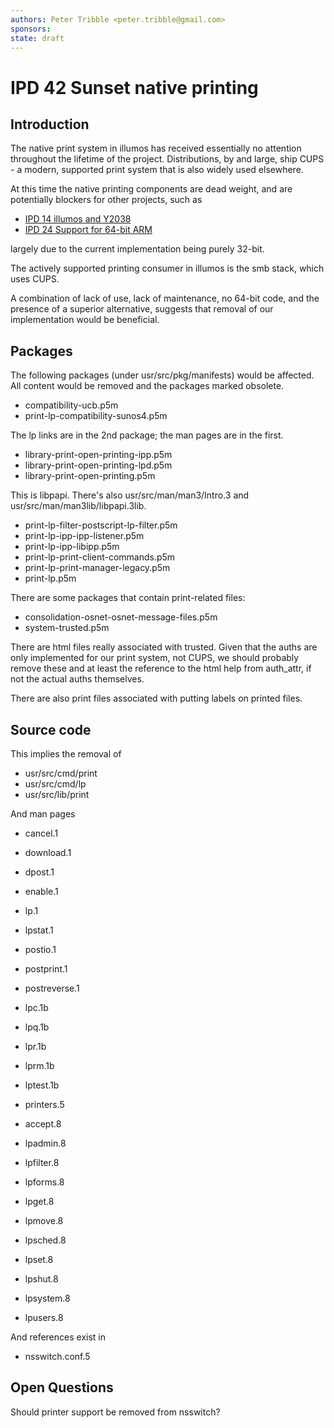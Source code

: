 ```yaml
---
authors: Peter Tribble <peter.tribble@gmail.com>
sponsors:
state: draft
---
```


# IPD 42 Sunset native printing

## Introduction

The native print system in illumos has received essentially no attention
throughout the lifetime of the project. Distributions, by and large,
ship CUPS - a modern, supported print system that is also widely used
elsewhere.

At this time the native printing components are dead weight, and are
potentially blockers for other projects, such as

* [IPD 14 illumos and Y2038](../0014/README.md)
* [IPD 24 Support for 64-bit ARM](../0024/README.md)

largely due to the current implementation being purely 32-bit.

The actively supported printing consumer in illumos is the smb stack, which
uses CUPS.

A combination of lack of use, lack of maintenance, no 64-bit code, and the
presence of a superior alternative, suggests that removal of our implementation
would be beneficial.

## Packages

The following packages (under usr/src/pkg/manifests) would be affected. All
content would be removed and the packages marked obsolete.

* compatibility-ucb.p5m
* print-lp-compatibility-sunos4.p5m

The lp links are in the 2nd package; the man pages are in the first.

* library-print-open-printing-ipp.p5m
* library-print-open-printing-lpd.p5m
* library-print-open-printing.p5m

This is libpapi. There's also usr/src/man/man3/Intro.3 and
usr/src/man/man3lib/libpapi.3lib.

* print-lp-filter-postscript-lp-filter.p5m
* print-lp-ipp-ipp-listener.p5m
* print-lp-ipp-libipp.p5m
* print-lp-print-client-commands.p5m
* print-lp-print-manager-legacy.p5m
* print-lp.p5m

There are some packages that contain print-related files:

* consolidation-osnet-osnet-message-files.p5m
* system-trusted.p5m

There are html files really associated with trusted. Given that the
auths are only implemented for our print system, not CUPS, we should
probably remove these and at least the reference to the html help from
auth_attr, if not the actual auths themselves.

There are also print files associated with putting labels on printed
files.

## Source code

This implies the removal of

* usr/src/cmd/print
* usr/src/cmd/lp
* usr/src/lib/print

And man pages

* cancel.1
* download.1
* dpost.1
* enable.1
* lp.1
* lpstat.1
* postio.1
* postprint.1
* postreverse.1

* lpc.1b
* lpq.1b
* lpr.1b
* lprm.1b
* lptest.1b

* printers.5

* accept.8
* lpadmin.8
* lpfilter.8
* lpforms.8
* lpget.8
* lpmove.8
* lpsched.8
* lpset.8
* lpshut.8
* lpsystem.8
* lpusers.8

And references exist in

* nsswitch.conf.5

## Open Questions

Should printer support be removed from nsswitch?
